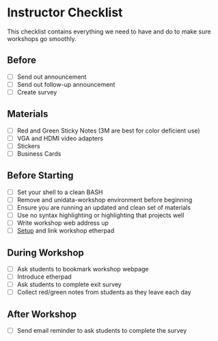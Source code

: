 # Instructor Checklist
This checklist contains everything we need to have and do to make sure workshops go smoothly.

## Before
* [ ] Send out announcement
* [ ] Send out follow-up announcement
* [ ] Create survey

## Materials
* [ ] Red and Green Sticky Notes (3M are best for color deficient use)
* [ ] VGA and HDMI video adapters
* [ ] Stickers
* [ ] Business Cards

## Before Starting
* [ ] Set your shell to a clean BASH
* [ ] Remove and unidata-workshop environment before beginning
* [ ] Ensure you are running an updated and clean set of materials
* [ ] Use no syntax highlighting or highlighting that projects well
* [ ] Write workshop web address up
* [ ] [Setup](https://etherpad.wikimedia.org/) and link workshop etherpad

## During Workshop
* [ ] Ask students to bookmark workshop webpage
* [ ] Introduce etherpad
* [ ] Ask students to complete exit survey
* [ ] Collect red/green notes from students as they leave each day

## After Workshop
* [ ] Send email reminder to ask students to complete the survey
